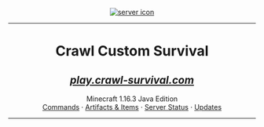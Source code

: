 <p align="center">
  <a href="https://www.crawl-survival.com/">
  <img align="center" src="https://www.crawl-survival.com/assets/standard.gif" alt="server icon">
  </a>
  <hr>
  <h1 align="center">Crawl Custom Survival</h1>
  <a href="https://crawl-survival.com">
  <h2 align="center"><em>play.crawl-survival.com</em></h2>
  </a>
  <p align="center">
    Minecraft 1.16.3 Java Edition
    <br>
    <a href="#hero-commands">Commands</a>
     ·
    <a href="#craftable-items">Artifacts & Items</a>
     ·
    <a href="#server-status">Server Status</a>
     ·
    <a href="#server-updates">Updates</a>
  </p>
  <hr>
</p>
